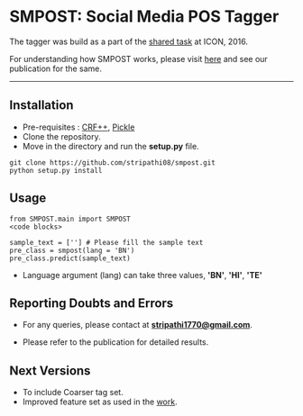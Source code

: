 SMPOST: Social Media POS Tagger
===================

The tagger was build as a part of the [shared task](http://ltrc.iiit.ac.in/icon2016/) at ICON, 2016.

For understanding how SMPOST works, please visit [here](https://github.com/stripathi08/pos_cmism) and see our publication for the same.

----------


Installation
-------------
- Pre-requisites : [CRF++](https://taku910.github.io/crfpp/), [Pickle](https://docs.python.org/3/library/pickle.html)
- Clone the repository.
- Move in the directory and run the **setup.py** file.

```
git clone https://github.com/stripathi08/smpost.git
python setup.py install
```
Usage
-------------------
```
from SMPOST.main import SMPOST
<code blocks>

sample_text = [''] # Please fill the sample text
pre_class = smpost(lang = 'BN')
pre_class.predict(sample_text)
```
- Language argument (lang) can take three values, **'BN'**, **'HI'**, **'TE'**

Reporting Doubts and Errors
-------------------
- For any queries, please contact at **stripathi1770@gmail.com**.

- Please refer to the publication for detailed results.

Next Versions
-------------------
- To include Coarser tag set.
- Improved feature set as used in the [work](https://github.com/stripathi08/pos_cmism).
